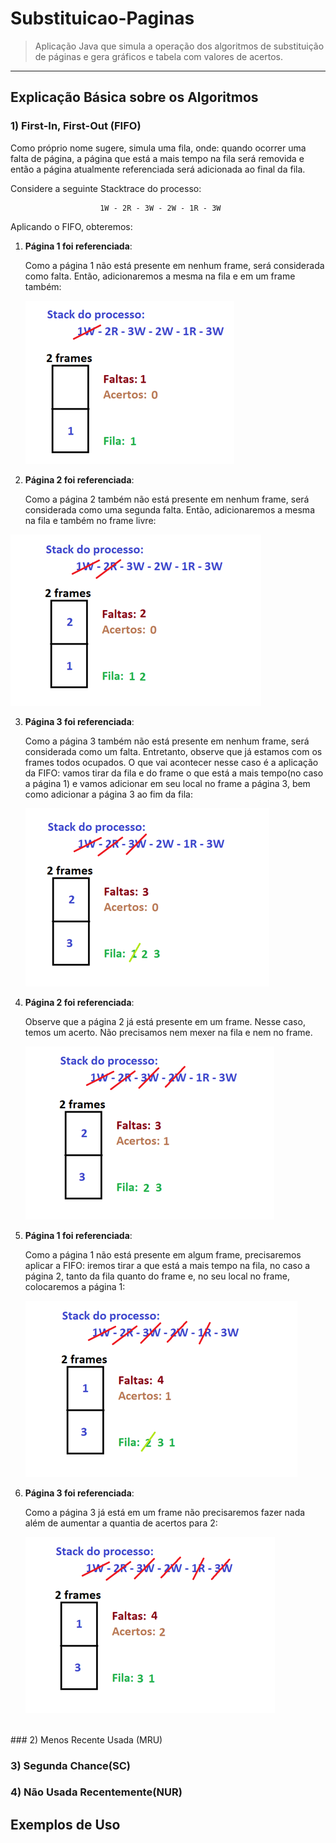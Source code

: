 # Substituicao-Paginas
> Aplicação Java que simula a operação dos algoritmos de substituição de páginas e gera gráficos e tabela com valores de acertos.
---

## Explicação Básica sobre os Algoritmos

### 1) First-In, First-Out (FIFO)

Como próprio nome sugere, simula uma fila, onde: quando ocorrer uma falta de página, a página que está a mais tempo na fila será removida e então a página atualmente referenciada será adicionada ao final da fila.

Considere a seguinte Stacktrace do processo:

```
                    1W - 2R - 3W - 2W - 1R - 3W
```

Aplicando o FIFO, obteremos:

1. **Página 1 foi referenciada**:

    Como a página 1 não está presente em nenhum frame, será considerada como falta. Então, adicionaremos a mesma na fila e em um frame também:

    <img src="FIFO/1.PNG">

2. **Página 2 foi referenciada**:
     
    Como a página 2 também não está presente em nenhum frame, será considerada como uma segunda falta. Então, adicionaremos a mesma na fila e também no frame livre:
    
<img src="FIFO/2.PNG">

3. **Página 3 foi referenciada**:

    Como a página 3 também não está presente em nenhum frame, será considerada como um falta. Entretanto, observe que já estamos com os frames todos ocupados. O que vai acontecer nesse caso é a aplicação da FIFO: vamos tirar da fila e do frame o que está a mais tempo(no caso a página 1) e vamos adicionar em seu local no frame a página 3, bem como adicionar a página 3 ao fim da fila:

    <img src="FIFO/3.PNG">

4. **Página 2 foi referenciada**:

    Observe que a página 2 já está presente em um frame. Nesse caso, temos um acerto. Não precisamos nem mexer na fila e nem no frame.

    <img src="FIFO/4.PNG">

5. **Página 1 foi referenciada**:

    Como a página 1 não está presente em algum frame, precisaremos aplicar a FIFO: iremos tirar a que está a mais tempo na fila, no caso a página 2, tanto da fila quanto do frame e, no seu local no frame, colocaremos a página 1:

    <img src="FIFO/5.PNG">

6. **Página 3 foi referenciada**:

    Como a página 3 já está em um frame não precisaremos fazer nada além de aumentar a quantia de acertos para 2:

    <img src="FIFO/6.PNG">

<br/>
### 2) Menos Recente Usada (MRU)

### 3) Segunda Chance(SC)

### 4) Não Usada Recentemente(NUR)

## Exemplos de Uso